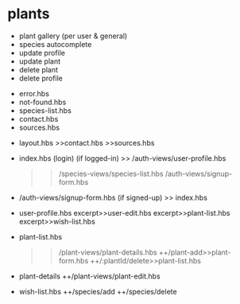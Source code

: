 # plants

- plant gallery (per user & general)
- species autocomplete
- update profile
- update plant
- delete plant
- delete profile

* error.hbs
* not-found.hbs
* species-list.hbs
* contact.hbs
* sources.hbs

- layout.hbs >>contact.hbs >>sources.hbs

- index.hbs (login)
  (if logged-in) >> /auth-views/user-profile.hbs

  > > /species-views/species-list.hbs
  > > /auth-views/signup-form.hbs

- /auth-views/signup-form.hbs
  (if signed-up) >> index.hbs

- user-profile.hbs
  excerpt>>user-edit.hbs
  excerpt>>plant-list.hbs
  excerpt>>wish-list.hbs

- plant-list.hbs
  > > /plant-views/plant-details.hbs
  > > ++/plant-add>>plant-form.hbs
  > > ++/:plantId/delete>>plant-list.hbs

* plant-details
  ++/plant-views/plant-edit.hbs

- wish-list.hbs
  ++/species/add
  ++/species/delete
